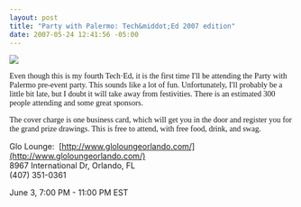 ```yaml
---
layout: post
title: "Party with Palermo: Tech&middot;Ed 2007 edition"
date: 2007-05-24 12:41:56 -05:00
---
```


<span style="font-family: tahoma">[![](http://farm1.static.flickr.com/206/498762885_26806c75c9_m.jpg)](http://partywith.palermo.cc/)</span>

<span style="font-family: tahoma">Even though this is my fourth Tech·Ed, it is the first time I'll be attending the Party with Palermo pre-event party. This sounds like a lot of fun. Unfortunately, I'll probably be a little bit late, but I doubt it will take away from festivities. <span style="font-family: tahoma">There is an estimated 300 people attending and some great sponsors.</span></span>

<span style="font-family: tahoma">The cover charge is one business card, which will get you in the door and register you for the grand prize drawings. This is free to attend, with free food, drink, and swag.</span>

Glo Lounge:  [http://www.gloloungeorlando.com/](http://www.gloloungeorlando.com/)  
8967 International Dr, Orlando, FL  
(407) 351-0361

June 3, 7:00 PM - 11:00 PM EST

